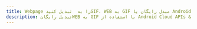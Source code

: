 ---title: Webpage را به  تبدیل کنیدGIF، WEB به GIF مبدل رایگان یا Android SDKdescription: تبدیل رایگانWEB به GIF با استفاده از Android Cloud APIs & SDK همچنین اسناد PDF را در Cloud ایجاد، ویرایش و رندر کنید.---